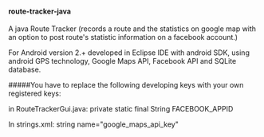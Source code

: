#### route-tracker-java
A java Route Tracker (records a route and the statistics on google map with an option to post route's statistic information on a facebook account.) 

For Android version 2.+ developed in Eclipse IDE with android SDK, using android GPS technology, Google Maps API, Facebook API and SQLite database.

#####You have to replace the following developing keys with your own registered keys:

in RouteTrackerGui.java: private static final String FACEBOOK_APPID
  
In strings.xml:  string name="google_maps_api_key"
